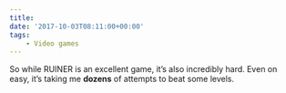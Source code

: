 ```yaml
---
title:
date: '2017-10-03T08:11:00+00:00'
tags:
    - Video games
---
```


So while RUINER is an excellent game, it’s also incredibly hard. Even on easy, it’s taking me **dozens** of attempts to beat some levels.